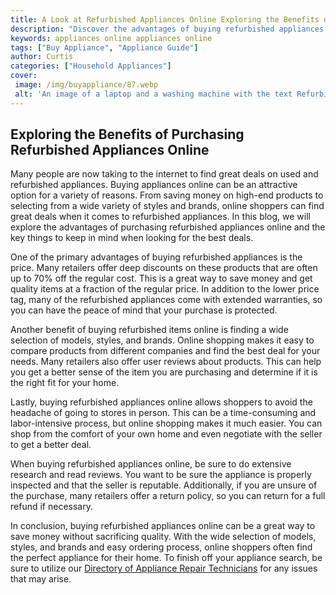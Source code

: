 ```yaml
---
title: A Look at Refurbished Appliances Online Exploring the Benefits of Purchasing Refurbished Appliances Online
description: "Discover the advantages of buying refurbished appliances online with this guide Learn more about the savings services and sustainability you can enjoy when you shop prefabricated"
keywords: appliances online appliances online
tags: ["Buy Appliance", "Appliance Guide"]
author: Curtis
categories: ["Household Appliances"]
cover: 
 image: /img/buyappliance/87.webp
 alt: 'An image of a laptop and a washing machine with the text Refurbished Appliances Online above them'
---
```

## Exploring the Benefits of Purchasing Refurbished Appliances Online

Many people are now taking to the internet to find great deals on used and refurbished appliances. Buying appliances online can be an attractive option for a variety of reasons. From saving money on high-end products to selecting from a wide variety of styles and brands, online shoppers can find great deals when it comes to refurbished appliances. In this blog, we will explore the advantages of purchasing refurbished appliances online and the key things to keep in mind when looking for the best deals.

One of the primary advantages of buying refurbished appliances is the price. Many retailers offer deep discounts on these products that are often up to 70% off the regular cost. This is a great way to save money and get quality items at a fraction of the regular price. In addition to the lower price tag, many of the refurbished appliances come with extended warranties, so you can have the peace of mind that your purchase is protected.

Another benefit of buying refurbished items online is finding a wide selection of models, styles, and brands. Online shopping makes it easy to compare products from different companies and find the best deal for your needs. Many retailers also offer user reviews about products. This can help you get a better sense of the item you are purchasing and determine if it is the right fit for your home.

Lastly, buying refurbished appliances online allows shoppers to avoid the headache of going to stores in person. This can be a time-consuming and labor-intensive process, but online shopping makes it much easier. You can shop from the comfort of your own home and even negotiate with the seller to get a better deal.

When buying refurbished appliances online, be sure to do extensive research and read reviews. You want to be sure the appliance is properly inspected and that the seller is reputable. Additionally, if you are unsure of the purchase, many retailers offer a return policy, so you can return for a full refund if necessary.

In conclusion, buying refurbished appliances online can be a great way to save money without sacrificing quality. With the wide selection of models, styles, and brands and easy ordering process, online shoppers often find the perfect appliance for their home. To finish off your appliance search, be sure to utilize our [Directory of Appliance Repair Technicians](./pages/appliance-repair-technicians) for any issues that may arise.

